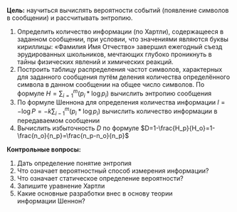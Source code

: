 **Цель:** научиться вычислять вероятности событий (появление символов в сообщении) и рассчитывать энтропию.  
1. Определить количество информации (по Хартли), содержащееся в заданном сообщении, при условии, что значениями являются буквы кириллицы: 
	«Фамилия Имя Отчество» завершил ежегодный съезд эрудированных школьников, мечтающих глубоко проникнуть в тайны физических явлений и химических реакций.  
2. Построить таблицу распределения частот символов, характерныx для заданного сообщения путём деления количества определённого символа в данном сообщении на общее число символов. По формуле $H=\sum{_{i=1}^{m}}(p_i*\log{p_i})$ вычислить энтропию сообщения
3. По формуле Шеннона для определения количества информации $l=-\log{P}=-k\sum{_{i-1}^m}(p_i*\log{p_i})$ вычислить количество информации в передаваемом сообщении   
4. Вычислить избыточность $D$ по формуле $D=1-\frac{H_p}{H_o}=1-\frac{n_o}{n_p}=\frac{n_p-n_o}{n_p}$
  
**Контрольные вопросы:**  
1. Дать определение понятие энтропия
2. Что означает вероятностный способ измерения информации?
3. Что означает статическое определение вероятности?
4. Запишите уравнение Хартли
5. Какие основные разработки внес в основу теории информации Шеннон?